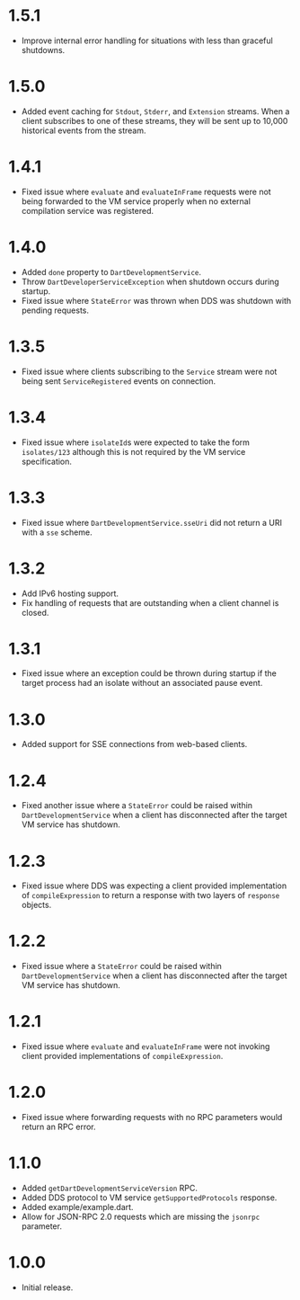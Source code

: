 # 1.5.1
- Improve internal error handling for situations with less than graceful
  shutdowns.

# 1.5.0
- Added event caching for `Stdout`, `Stderr`, and `Extension` streams. When a
client subscribes to one of these streams, they will be sent up to 10,000
historical events from the stream.

# 1.4.1
- Fixed issue where `evaluate` and `evaluateInFrame` requests were not being
  forwarded to the VM service properly when no external compilation service
  was registered.

# 1.4.0
- Added `done` property to `DartDevelopmentService`.
- Throw `DartDeveloperServiceException` when shutdown occurs during startup.
- Fixed issue where `StateError` was thrown when DDS was shutdown with pending
  requests.

# 1.3.5

- Fixed issue where clients subscribing to the `Service` stream were not being
  sent `ServiceRegistered` events on connection.

# 1.3.4

- Fixed issue where `isolateId`s were expected to take the form `isolates/123`
  although this is not required by the VM service specification.

# 1.3.3

- Fixed issue where `DartDevelopmentService.sseUri` did not return a URI with a
  `sse` scheme.

# 1.3.2

- Add IPv6 hosting support.
- Fix handling of requests that are outstanding when a client channel is closed.

# 1.3.1

- Fixed issue where an exception could be thrown during startup if the target
  process had an isolate without an associated pause event.

# 1.3.0

- Added support for SSE connections from web-based clients.

# 1.2.4

- Fixed another issue where a `StateError` could be raised within `DartDevelopmentService`
  when a client has disconnected after the target VM service has shutdown.

# 1.2.3

- Fixed issue where DDS was expecting a client provided implementation of
`compileExpression` to return a response with two layers of `response` objects.

# 1.2.2

- Fixed issue where a `StateError` could be raised within `DartDevelopmentService`
  when a client has disconnected after the target VM service has shutdown.

# 1.2.1

- Fixed issue where `evaluate` and `evaluateInFrame` were not invoking client
  provided implementations of `compileExpression`.

# 1.2.0

- Fixed issue where forwarding requests with no RPC parameters would return an
  RPC error.

# 1.1.0

- Added `getDartDevelopmentServiceVersion` RPC.
- Added DDS protocol to VM service `getSupportedProtocols` response.
- Added example/example.dart.
- Allow for JSON-RPC 2.0 requests which are missing the `jsonrpc` parameter.

# 1.0.0

- Initial release.
